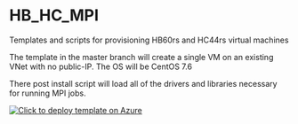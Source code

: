 # HB_HC_MPI
Templates and scripts for provisioning HB60rs and HC44rs virtual machines

The template in the master branch will create a single VM on an existing VNet with no public-IP.
The OS will be CentOS 7.6


There post install script will load all of the drivers and libraries necessary for running MPI jobs.



[![Click to deploy template on Azure](http://azuredeploy.net/deploybutton.png "Click to deploy template on Azure")](https://portal.azure.com/#create/Microsoft.Template/uri/https%3A%2F%2Fraw.githubusercontent.com%2Fbowulf72%2FHB_HC_MPI%2Fmaster%2Fazuredeploy.json)  

